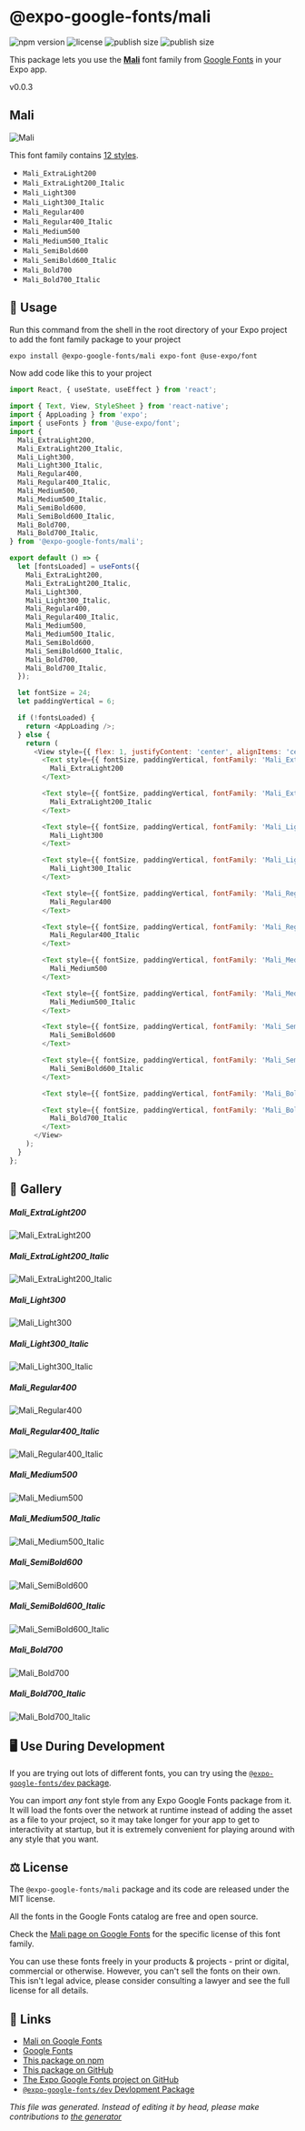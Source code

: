 # @expo-google-fonts/mali

![npm version](https://flat.badgen.net/npm/v/@expo-google-fonts/mali)
![license](https://flat.badgen.net/github/license/expo/google-fonts)
![publish size](https://flat.badgen.net/packagephobia/install/@expo-google-fonts/mali)
![publish size](https://flat.badgen.net/packagephobia/publish/@expo-google-fonts/mali)

This package lets you use the [**Mali**](https://fonts.google.com/specimen/Mali) font family from [Google Fonts](https://fonts.google.com/) in your Expo app.

v0.0.3

## Mali

![Mali](./font-family.png)

This font family contains [12 styles](#gallery).

- `Mali_ExtraLight200`
- `Mali_ExtraLight200_Italic`
- `Mali_Light300`
- `Mali_Light300_Italic`
- `Mali_Regular400`
- `Mali_Regular400_Italic`
- `Mali_Medium500`
- `Mali_Medium500_Italic`
- `Mali_SemiBold600`
- `Mali_SemiBold600_Italic`
- `Mali_Bold700`
- `Mali_Bold700_Italic`

## 🔡 Usage

Run this command from the shell in the root directory of your Expo project to add the font family package to your project
```sh
expo install @expo-google-fonts/mali expo-font @use-expo/font
```

Now add code like this to your project
```js
import React, { useState, useEffect } from 'react';

import { Text, View, StyleSheet } from 'react-native';
import { AppLoading } from 'expo';
import { useFonts } from '@use-expo/font';
import {
  Mali_ExtraLight200,
  Mali_ExtraLight200_Italic,
  Mali_Light300,
  Mali_Light300_Italic,
  Mali_Regular400,
  Mali_Regular400_Italic,
  Mali_Medium500,
  Mali_Medium500_Italic,
  Mali_SemiBold600,
  Mali_SemiBold600_Italic,
  Mali_Bold700,
  Mali_Bold700_Italic,
} from '@expo-google-fonts/mali';

export default () => {
  let [fontsLoaded] = useFonts({
    Mali_ExtraLight200,
    Mali_ExtraLight200_Italic,
    Mali_Light300,
    Mali_Light300_Italic,
    Mali_Regular400,
    Mali_Regular400_Italic,
    Mali_Medium500,
    Mali_Medium500_Italic,
    Mali_SemiBold600,
    Mali_SemiBold600_Italic,
    Mali_Bold700,
    Mali_Bold700_Italic,
  });

  let fontSize = 24;
  let paddingVertical = 6;

  if (!fontsLoaded) {
    return <AppLoading />;
  } else {
    return (
      <View style={{ flex: 1, justifyContent: 'center', alignItems: 'center' }}>
        <Text style={{ fontSize, paddingVertical, fontFamily: 'Mali_ExtraLight200' }}>
          Mali_ExtraLight200
        </Text>

        <Text style={{ fontSize, paddingVertical, fontFamily: 'Mali_ExtraLight200_Italic' }}>
          Mali_ExtraLight200_Italic
        </Text>

        <Text style={{ fontSize, paddingVertical, fontFamily: 'Mali_Light300' }}>
          Mali_Light300
        </Text>

        <Text style={{ fontSize, paddingVertical, fontFamily: 'Mali_Light300_Italic' }}>
          Mali_Light300_Italic
        </Text>

        <Text style={{ fontSize, paddingVertical, fontFamily: 'Mali_Regular400' }}>
          Mali_Regular400
        </Text>

        <Text style={{ fontSize, paddingVertical, fontFamily: 'Mali_Regular400_Italic' }}>
          Mali_Regular400_Italic
        </Text>

        <Text style={{ fontSize, paddingVertical, fontFamily: 'Mali_Medium500' }}>
          Mali_Medium500
        </Text>

        <Text style={{ fontSize, paddingVertical, fontFamily: 'Mali_Medium500_Italic' }}>
          Mali_Medium500_Italic
        </Text>

        <Text style={{ fontSize, paddingVertical, fontFamily: 'Mali_SemiBold600' }}>
          Mali_SemiBold600
        </Text>

        <Text style={{ fontSize, paddingVertical, fontFamily: 'Mali_SemiBold600_Italic' }}>
          Mali_SemiBold600_Italic
        </Text>

        <Text style={{ fontSize, paddingVertical, fontFamily: 'Mali_Bold700' }}>Mali_Bold700</Text>

        <Text style={{ fontSize, paddingVertical, fontFamily: 'Mali_Bold700_Italic' }}>
          Mali_Bold700_Italic
        </Text>
      </View>
    );
  }
};

```

## 📖 Gallery

##### Mali_ExtraLight200
![Mali_ExtraLight200](./e492669e95f03389c8fdab60ebc0fc25dc89f921dfa3b4156ed4ee3556b26a22.ttf.png)

##### Mali_ExtraLight200_Italic
![Mali_ExtraLight200_Italic](./9c4049d3990bfb82d515b0f6b44c0669352cf1d4f0ad71a6c39c4d800d91afc5.ttf.png)

##### Mali_Light300
![Mali_Light300](./7ea3a4d356e5cb938ea97489c60b148dd2e33b9bdc641f01c245b965a8028725.ttf.png)

##### Mali_Light300_Italic
![Mali_Light300_Italic](./4aec4ec351696e4bc5a49deed841e02a84880d0fdc72dafdedce7154770dd8d0.ttf.png)

##### Mali_Regular400
![Mali_Regular400](./cc1fb36bca8387ebe3fdb1a9052a01ed8312a51a3ac265b51d93b7a6bf6ae45c.ttf.png)

##### Mali_Regular400_Italic
![Mali_Regular400_Italic](./575418ad9604b624f1d09cbaa0d15edbdec2653423419c83fae61131d0f0fdc5.ttf.png)

##### Mali_Medium500
![Mali_Medium500](./56baed7152d5e08635cc8a9e3a241afd0e7659f30374cb82033266959d273382.ttf.png)

##### Mali_Medium500_Italic
![Mali_Medium500_Italic](./d1e4f0963402e82a0e541cc7ff0d371c1311270840c7059b94bd710b0953210a.ttf.png)

##### Mali_SemiBold600
![Mali_SemiBold600](./3d34348744efcb7d239f7d07237bf644507c1d98545de940f5e36475267d7937.ttf.png)

##### Mali_SemiBold600_Italic
![Mali_SemiBold600_Italic](./56a65ebf56f24e0082786c224207d28f9e3ac7d58473839ef4e014f58dddc92e.ttf.png)

##### Mali_Bold700
![Mali_Bold700](./7d22887c912c6d24c96e8a7bd85a8bec285b2f6e82cb0f1239c7d62df8d66db1.ttf.png)

##### Mali_Bold700_Italic
![Mali_Bold700_Italic](./0cf0f0229db8cba537f46efd1c9a4734268f6011e5e10fc1ad8981849edfc421.ttf.png)


## 🖥️ Use During Development

If you are trying out lots of different fonts, you can try using the [`@expo-google-fonts/dev` package](https://github.com/expo/google-fonts/tree/master/font-packages/dev#readme).

You can import *any* font style from any Expo Google Fonts package from it. It will load the fonts
over the network at runtime instead of adding the asset as a file to your project, so it may take longer
for your app to get to interactivity at startup, but it is extremely convenient
for playing around with any style that you want.

## ⚖️ License

The `@expo-google-fonts/mali` package and its code are released under the MIT license.

All the fonts in the Google Fonts catalog are free and open source.

Check the [Mali page on Google Fonts](https://fonts.google.com/specimen/Mali) for the specific license of this font family.

You can use these fonts freely in your products & projects - print or digital, commercial or otherwise. However, you can't sell the fonts on their own. This isn't legal advice, please consider consulting a lawyer and see the full license for all details.

## 🔗 Links

- [Mali on Google Fonts](https://fonts.google.com/specimen/Mali)
- [Google Fonts](https://fonts.google.com/)
- [This package on npm](https://www.npmjs.com/package/@expo-google-fonts/mali)
- [This package on GitHub](https://github.com/expo/google-fonts/tree/master/font-packages/mali)
- [The Expo Google Fonts project on GitHub](https://github.com/expo/google-fonts)
- [`@expo-google-fonts/dev` Devlopment Package](https://github.com/expo/google-fonts/tree/master/font-packages/dev)


*This file was generated. Instead of editing it by head, please make contributions to [the generator](https://github.com/expo/google-fonts/tree/master/packages/generator)*
